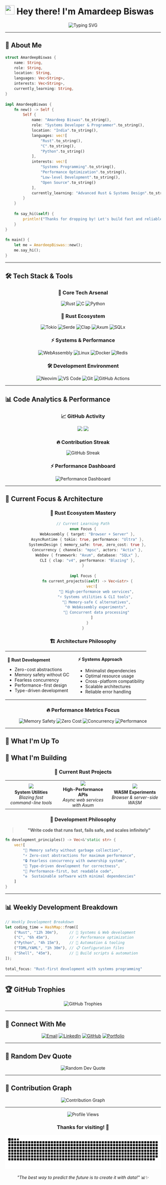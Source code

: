 # <img src="https://raw.githubusercontent.com/MartinHeinz/MartinHeinz/master/wave.gif" width="30px" height="30px" /> Hey there! I'm Amardeep Biswas

<div align="center">
  <img src="https://readme-typing-svg.herokuapp.com?font=Fira+Code&pause=1000&color=2196F3&center=true&vCenter=true&width=435&lines=Systems+Programmer;Rust+%7C+C+%7C+Python+Developer;Performance+Enthusiast;Building+Fast+%26+Reliable+Software!" alt="Typing SVG" />
</div>

---

## 🚀 About Me

```rust
struct AmardeepBiswas {
    name: String,
    role: String,
    location: String,
    languages: Vec<String>,
    interests: Vec<String>,
    currently_learning: String,
}

impl AmardeepBiswas {
    fn new() -> Self {
        Self {
            name: "Amardeep Biswas".to_string(),
            role: "Systems Developer & Programmer".to_string(),
            location: "India".to_string(),
            languages: vec![
                "Rust".to_string(), 
                "C".to_string(), 
                "Python".to_string()
            ],
            interests: vec![
                "Systems Programming".to_string(),
                "Performance Optimization".to_string(),
                "Low-level Development".to_string(),
                "Open Source".to_string()
            ],
            currently_learning: "Advanced Rust & Systems Design".to_string(),
        }
    }
    
    fn say_hi(&self) {
        println!("Thanks for dropping by! Let's build fast and reliable software together! 🚀");
    }
}

fn main() {
    let me = AmardeepBiswas::new();
    me.say_hi();
}
```

---

## 🛠️ Tech Stack & Tools

<div align="center">

### 🔧 Core Tech Arsenal
![Rust](https://img.shields.io/badge/Rust-000000?style=for-the-badge&logo=rust&logoColor=white)
![C](https://img.shields.io/badge/C-00599C?style=for-the-badge&logo=c&logoColor=white)
![Python](https://img.shields.io/badge/Python-3776AB?style=for-the-badge&logo=python&logoColor=white)

### 🦀 Rust Ecosystem
![Tokio](https://img.shields.io/badge/Tokio-000000?style=for-the-badge&logo=rust&logoColor=white)
![Serde](https://img.shields.io/badge/Serde-000000?style=for-the-badge&logo=rust&logoColor=white)
![Clap](https://img.shields.io/badge/Clap-000000?style=for-the-badge&logo=rust&logoColor=white)
![Axum](https://img.shields.io/badge/Axum-000000?style=for-the-badge&logo=rust&logoColor=white)
![SQLx](https://img.shields.io/badge/SQLx-000000?style=for-the-badge&logo=rust&logoColor=white)

### ⚡ Systems & Performance
![WebAssembly](https://img.shields.io/badge/WebAssembly-654FF0?style=for-the-badge&logo=webassembly&logoColor=white)
![Linux](https://img.shields.io/badge/Linux-FCC624?style=for-the-badge&logo=linux&logoColor=black)
![Docker](https://img.shields.io/badge/Docker-2496ED?style=for-the-badge&logo=docker&logoColor=white)
![Redis](https://img.shields.io/badge/Redis-DC382D?style=for-the-badge&logo=redis&logoColor=white)

### 🛠️ Development Environment
![Neovim](https://img.shields.io/badge/Neovim-57A143?style=for-the-badge&logo=neovim&logoColor=white)
![VS Code](https://img.shields.io/badge/VS%20Code-007ACC?style=for-the-badge&logo=visual-studio-code&logoColor=white)
![Git](https://img.shields.io/badge/Git-F05032?style=for-the-badge&logo=git&logoColor=white)
![GitHub Actions](https://img.shields.io/badge/GitHub_Actions-2088FF?style=for-the-badge&logo=github-actions&logoColor=white)

</div>

---

## 📊 Code Analytics & Performance

<div align="center">
  
### 📈 GitHub Activity
<img height="180em" src="https://github-readme-stats.vercel.app/api?username=Biswas005&show_icons=true&theme=radical&include_all_commits=true&count_private=true&hide_border=true&bg_color=0d1117"/>
<img height="180em" src="https://github-readme-stats.vercel.app/api/top-langs/?username=Biswas005&layout=compact&langs_count=8&theme=radical&hide_border=true&bg_color=0d1117"/>

### 🔥 Contribution Streak
<img src="https://github-readme-streak-stats.herokuapp.com/?user=Biswas005&theme=radical&hide_border=true&background=0d1117" alt="GitHub Streak"/>

### ⚡ Performance Dashboard
<img src="https://github-profile-summary-cards.vercel.app/api/cards/profile-details?username=Biswas005&theme=radical" alt="Performance Dashboard"/>

</div>

---

## 🎯 Current Focus & Architecture

<div align="center">

### 🦀 Rust Ecosystem Mastery
```rust
// Current Learning Path
enum Focus {
    WebAssembly { target: "Browser + Server" },
    AsyncRuntime { tokio: true, performance: "Ultra" },
    SystemsDesign { memory_safe: true, zero_cost: true },
    Concurrency { channels: "mpsc", actors: "Actix" },
    WebDev { framework: "Axum", database: "SQLx" },
    CLI { clap: "v4", performance: "Blazing" },
}

impl Focus {
    fn current_projects(&self) -> Vec<&str> {
        vec![
            "🚀 High-performance web services",
            "⚡ Systems utilities & CLI tools", 
            "🔧 Memory-safe C alternatives",
            "🌐 WebAssembly experiments",
            "🎯 Concurrent data processing"
        ]
    }
}
```

### 🏗️ Architecture Philosophy
<table>
<tr>
<td width="50%">

**🦀 Rust Development**
- Zero-cost abstractions
- Memory safety without GC
- Fearless concurrency
- Performance-first design
- Type-driven development

</td>
<td width="50%">

**⚡ Systems Approach**
- Minimalist dependencies
- Optimal resource usage  
- Cross-platform compatibility
- Scalable architectures
- Reliable error handling

</td>
</tr>
</table>

### 🔥 Performance Metrics Focus
<div align="center">
  
![Memory Safety](https://img.shields.io/badge/Memory_Safety-100%25-brightgreen?style=for-the-badge&logo=rust)
![Zero Cost](https://img.shields.io/badge/Zero_Cost_Abstractions-✓-orange?style=for-the-badge&logo=rust)
![Concurrency](https://img.shields.io/badge/Fearless_Concurrency-✓-red?style=for-the-badge&logo=rust)
![Performance](https://img.shields.io/badge/Performance-Blazing_Fast-blue?style=for-the-badge&logo=lightning)

</div>

</div>

---

## 🌟 What I'm Up To

## 🌟 What I'm Building

<div align="center">

### 🦀 Current Rust Projects
<table>
<tr>
<td align="center" width="33%">
<img src="https://img.shields.io/badge/CLI-Tools-orange?style=for-the-badge&logo=terminal"/>
<br>
<strong>System Utilities</strong>
<br>
<em>Blazing fast command-line tools</em>
</td>
<td align="center" width="33%">
<img src="https://img.shields.io/badge/Web-Services-blue?style=for-the-badge&logo=rocket"/>
<br>
<strong>High-Performance APIs</strong>
<br>
<em>Async web services with Axum</em>
</td>
<td align="center" width="33%">
<img src="https://img.shields.io/badge/WebAssembly-purple?style=for-the-badge&logo=webassembly"/>
<br>
<strong>WASM Experiments</strong>
<br>
<em>Browser & server-side WASM</em>
</td>
</tr>
</table>

### 🎯 Development Philosophy
> **"Write code that runs fast, fails safe, and scales infinitely"**

<div align="left">

```rust
fn development_principles() -> Vec<&'static str> {
    vec![
        "🦀 Memory safety without garbage collection",
        "⚡ Zero-cost abstractions for maximum performance", 
        "🔒 Fearless concurrency with ownership system",
        "🎯 Type-driven development for correctness",
        "🚀 Performance-first, but readable code",
        "♻️  Sustainable software with minimal dependencies"
    ]
}
```

</div>

</div>

---

## 📊 Weekly Development Breakdown

<!--START_SECTION:waka-->
```rust
// Weekly Development Breakdown
let coding_time = HashMap::from([
    ("Rust", "12h 30m"),     // 🦀 Systems & Web development  
    ("C", "6h 45m"),         // ⚡ Performance optimization
    ("Python", "4h 15m"),    // 🐍 Automation & tooling
    ("TOML/YAML", "1h 30m"), // 📋 Configuration files
    ("Shell", "45m"),        // 🔧 Build scripts & automation
]);

total_focus: "Rust-first development with systems programming"
```
<!--END_SECTION:waka-->

---

## 🏆 GitHub Trophies

<div align="center">
  <img src="https://github-profile-trophy.vercel.app/?username=Biswas005&theme=tokyonight&no-frame=false&no-bg=false&margin-w=4&row=1" alt="GitHub Trophies"/>
</div>

---

## 🤝 Connect With Me

<div align="center">

[![Email](https://img.shields.io/badge/Email-D14836?style=for-the-badge&logo=gmail&logoColor=white)](mailto:amardeepbiswas9@gmail.com)
[![LinkedIn](https://img.shields.io/badge/LinkedIn-0077B5?style=for-the-badge&logo=linkedin&logoColor=white)](https://linkedin.com/in/amardeep-biswas)
[![GitHub](https://img.shields.io/badge/GitHub-181717?style=for-the-badge&logo=github&logoColor=white)](https://github.com/Biswas005)
[![Portfolio](https://img.shields.io/badge/Portfolio-FF5722?style=for-the-badge&logo=firefox&logoColor=white)](https://your-portfolio-link.com)

</div>

---

## 💭 Random Dev Quote

<div align="center">
  <img src="https://quotes-github-readme.vercel.app/api?type=horizontal&theme=tokyonight" alt="Random Dev Quote"/>
</div>

---

## 🦀 Contribution Graph

<div align="center">
  <img src="https://github-readme-activity-graph.vercel.app/graph?username=Biswas005&bg_color=0d1117&color=f97316&line=f97316&point=ff6b6b&area=true&hide_border=true&custom_title=Coding%20Activity%20Building%20Fast%20Safe%20Code" alt="Contribution Graph"/>
</div>

---

<div align="center">
  <img src="https://komarev.com/ghpvc/?username=Biswas005&label=Profile%20views&color=0e75b6&style=flat" alt="Profile Views" />
  
  ### Thanks for visiting! 🚀
  
  <img src="https://raw.githubusercontent.com/Platane/snk/output/github-contribution-grid-snake.svg" alt="Snake Game"/>
  
  *"The best way to predict the future is to create it with data!"* 📊✨
</div>
